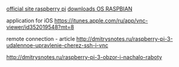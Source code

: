 [official site raspberry pi](https://www.raspberrypi.org)
[downloads OS RASPBIAN](https://www.raspberrypi.org/downloads/raspbian)


application for iOS
https://itunes.apple.com/ru/app/vnc-viewer/id352019548?mt=8


remote connection - article
http://dmitrysnotes.ru/raspberry-pi-3-udalennoe-upravlenie-cherez-ssh-i-vnc

http://dmitrysnotes.ru/raspberry-pi-3-obzor-i-nachalo-raboty
